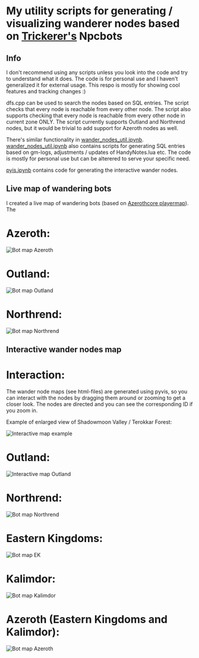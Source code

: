 # My utility scripts for generating / visualizing wanderer nodes based on [Trickerer's](https://github.com/trickerer/Trinity-Bots) Npcbots

## Info

I don't recommend using any scripts unless you look into the code and try to understand what it does. The code is for personal use and I haven't generalized it for external usage. This respo is mostly for showing cool features and tracking changes :)

dfs.cpp can be used to search the nodes based on SQL entries. The script checks that every node is reachable from every other node. The script also supports checking that every node is reachable from every other node in current zone ONLY.
The script currently supports Outland and Northrend nodes, but it would be trivial to add support for Azeroth nodes as well.

There's similar functionality in [wander_nodes_util.ipynb](./wander_nodes_util.ipynb).
[wander_nodes_util.ipynb](./wander_nodes_util.ipynb) also contains scripts for generating SQL entries based on gm-logs, adjustments / updates of HandyNotes.lua etc. The code is mostly for personal use but can be alterered to serve your specific need.

[pyis.ipynb](./pyis.ipynb) contains code for generating the interactive wander nodes.

## Live map of wandering bots

I created a live map of wandering bots (based on [Azerothcore playermap](https://github.com/azerothcore/playermap)). The 

# Azeroth:
![Bot map Azeroth](./images/botmap_azeroth.png?raw=true "Bot map Azeroth")

# Outland:
![Bot map Outland](./images/botmap_outland.png?raw=true "Bot map Outland")

# Northrend:
![Bot map Northrend](./images/botmap_northrend.png?raw=true "Bot map Northrend")

## Interactive wander nodes map

# Interaction:

The wander node maps (see html-files) are generated using pyvis, so you can interact with the nodes by dragging them around or zooming to get a closer look. The nodes are directed and you can see the corresponding ID if you zoom in.

Example of enlarged view of Shadowmoon Valley / Terokkar Forest:

![Interactive map example](./images/outland_interactive_map_example.png?raw=true "Interactive map example")

# Outland:
![Interactive map Outland](./images/outland_interactive_map.png?raw=true "Interactive map Outland")

# Northrend:
![Bot map Northrend](./images/northrend_interactive_map.png?raw=true "Interactive map Northrend")

# Eastern Kingdoms:
![Bot map EK](./images/eastern_kingdoms_interactive_map.png?raw=true "Interactive map EK")

# Kalimdor:
![Bot map Kalimdor](./images/kalimdor_interactive_map.png?raw=true "Interactive map Kalimdor")

# Azeroth (Eastern Kingdoms and Kalimdor):
![Bot map Azeroth](./images/botmap_azeroth.png?raw=true "Bot map Azeroth")